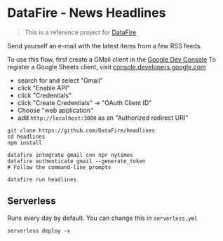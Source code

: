 # DataFire - News Headlines
> This is a reference project for [DataFire](https://github.com/DataFire/DataFire)

Send yourself an e-mail with the latest items from a few RSS feeds.

To use this flow, first create a GMail client in the
[Google Dev Console](https://console.developers.google.com)
To register a Google Sheets client, visit
[console.developers.google.com](https://console.developers.google.com/apis/)
* search for and select "Gmail"
* click "Enable API"
* click "Credentials"
* click "Create Credentials" -> "OAuth Client ID"
* Choose "web application"
* add `http://localhost:3000` as an "Authorized redirect URI"

```
git clone https://github.com/DataFire/headlines
cd headlines
npm install

datafire integrate gmail cnn npr nytimes
datafire authenticate gmail --generate_token
# Follow the command-line prompts

datafire run headlines
```

## Serverless
Runs every day by default. You can change this in `serverless.yml`

```
serverless deploy -v
```
